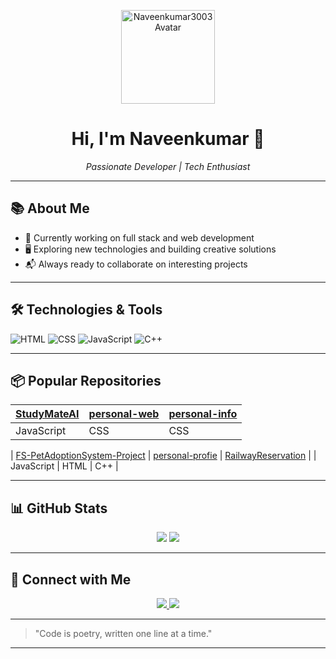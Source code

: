 <!-- Profile Banner -->
<p align="center">
  <img src="https://avatars.githubusercontent.com/u/your-github-id?v=4" width="150" alt="Naveenkumar3003 Avatar"/>
</p>
<h1 align="center">Hi, I'm Naveenkumar 🚀</h1>
<p align="center"><i>Passionate Developer | Tech Enthusiast</i></p>

---

## 📚 About Me

- 🌱 Currently working on full stack and web development
- 🖥️ Exploring new technologies and building creative solutions
- 📬 Always ready to collaborate on interesting projects

---

## 🛠️ Technologies & Tools

![HTML](https://img.shields.io/badge/-HTML5-e34c26?style=flat&logo=html5&logoColor=white)
![CSS](https://img.shields.io/badge/-CSS3-2965f1?style=flat&logo=css3&logoColor=white)
![JavaScript](https://img.shields.io/badge/-JavaScript-F7DF1E?style=flat&logo=javascript&logoColor=black)
![C++](https://img.shields.io/badge/-C++-00599C?style=flat&logo=cplusplus&logoColor=white)

---

## 📦 Popular Repositories

| [StudyMateAI](https://github.com/Naveenkumar3003/StudyMateAI) | [personal-web](https://github.com/Naveenkumar3003/personal-web) | [personal-info](https://github.com/Naveenkumar3003/personal-info) |
|---|---|---|
| JavaScript | CSS | CSS |

| [FS-PetAdoptionSystem-Project](https://github.com/Naveenkumar3003/FS-PetAdoptionSystem-Project) | [personal-profie](https://github.com/Naveenkumar3003/personal-profie) | [RailwayReservation](https://github.com/Naveenkumar3003/RailwayReservation) |
| JavaScript | HTML | C++ |

---

## 📊 GitHub Stats

<p align="center">
  <img src="https://github-readme-stats.vercel.app/api?username=Naveenkumar3003&show_icons=true&theme=tokyonight" />
  <img src="https://github-readme-streak-stats.herokuapp.com?user=Naveenkumar3003&theme=tokyonight" />
</p>

---

## 🤝 Connect with Me

<p align="center">
  <a href="mailto:naveennkumar0313@gmail.com">
    <img src="https://img.shields.io/badge/Gmail-D14836?style=for-the-badge&logo=gmail&logoColor=white"/>
  </a>
  <a href="https://linkedin.com/in/naveen-kumar-15b7b7343/">
    <img src="https://img.shields.io/badge/LinkedIn-blue?style=for-the-badge&logo=linkedin"/>
  </a>
</p>

---

> "Code is poetry, written one line at a time."

---

